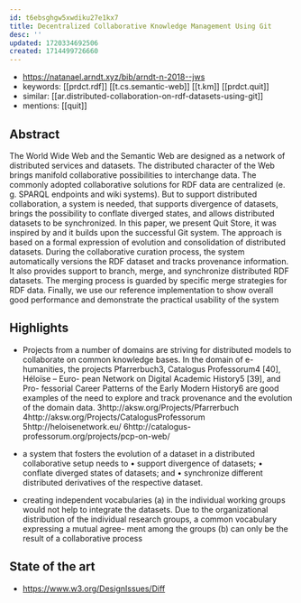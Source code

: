 ```yaml
---
id: t6ebsghgw5xwdiku27e1kx7
title: Decentralized Collaborative Knowledge Management Using Git
desc: ''
updated: 1720334692506
created: 1714499726660
---
```


- https://natanael.arndt.xyz/bib/arndt-n-2018--jws
- keywords: [[prdct.rdf]] [[t.cs.semantic-web]] [[t.km]] [[prdct.quit]]
- similar: [[ar.distributed-collaboration-on-rdf-datasets-using-git]]
- mentions: [[quit]]

## Abstract

The World Wide Web and the Semantic Web are designed as a network of distributed services and datasets. The distributed character of the Web brings manifold collaborative possibilities to interchange data. The commonly adopted collaborative solutions for RDF data are centralized (e. g. SPARQL endpoints and wiki systems). But to support distributed collaboration, a system is needed, that supports divergence of datasets, brings the possibility to conflate diverged states, and allows distributed datasets to be synchronized. In this paper, we present Quit Store, it was inspired by and it builds upon the successful Git system. The approach is based on a formal expression of evolution and consolidation of distributed datasets. During the collaborative curation process, the system automatically versions the RDF dataset and tracks provenance information. It also provides support to branch, merge, and synchronize distributed RDF datasets. The merging process is guarded by specific merge strategies for RDF data. Finally, we use our reference implementation to show overall good performance and demonstrate the practical usability of the system


## Highlights

- Projects from a number of domains are striving for distributed models to collaborate on common knowledge bases. In the domain of e-humanities, the projects Pfarrerbuch3, Catalogus Professorum4 [40], Héloïse – Euro- pean Network on Digital Academic History5 [39], and Pro- fessorial Career Patterns of the Early Modern History6 are good examples of the need to explore and track provenance and the evolution of the domain data.
3http://aksw.org/Projects/Pfarrerbuch
4http://aksw.org/Projects/CatalogusProfessorum
5http://heloisenetwork.eu/
6http://catalogus-professorum.org/projects/pcp-on-web/

-  a system that fosters the evolution of a dataset in a distributed collaborative setup needs to
• support divergence of datasets;
• conflate diverged states of datasets; and
• synchronize different distributed derivatives of the respective dataset.

- creating independent vocabularies (a) in the individual working groups would not help to integrate the datasets. Due to the organizational distribution of the individual research groups, a common vocabulary expressing a mutual agree- ment among the groups (b) can only be the result of a collaborative process

## State of the art

- https://www.w3.org/DesignIssues/Diff
